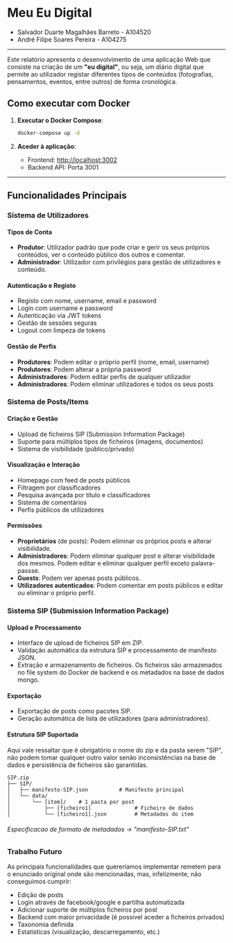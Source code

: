 # Meu Eu Digital
- Salvador Duarte Magalhães Barreto - A104520
- André Filípe Soares Pereira - A104275

---

Este relatório apresenta o desenvolvimento de uma aplicação Web que consiste na criação de um **"eu digital"**, ou seja, um diário digital que permite ao utilizador registar diferentes tipos de conteúdos (fotografias, pensamentos, eventos, entre outros) de forma cronológica.

## Como executar com Docker
1. **Executar o Docker Compose**:
   ```bash
   docker-compose up -d
   ```

2. **Aceder à aplicação**:
   - Frontend: [http://localhost:3002](http://localhost:3002)
   - Backend API: Porta 3001 


---
## Funcionalidades Principais

### Sistema de Utilizadores

#### **Tipos de Conta**
- **Produtor**: Utilizador padrão que pode criar e gerir os seus próprios conteúdos, ver o conteúdo público dos outros e comentar.
- **Administrador**: Utilizador com privilégios para gestão de utilizadores e conteúdo.
#### **Autenticação e Registo**
- Registo com nome, username, email e password
- Login com username e password
- Autenticação via JWT tokens
- Gestão de sessões seguras
- Logout com limpeza de tokens

#### **Gestão de Perfis**
- **Produtores**: Podem editar o próprio perfil (nome, email, username)
- **Produtores**: Podem alterar a própria password
- **Administradores**: Podem editar perfis de qualquer utilizador
- **Administradores**: Podem eliminar utilizadores e todos os seus posts

### Sistema de Posts/Items

#### **Criação e Gestão**
- Upload de ficheiros SIP (Submission Information Package)
- Suporte para múltiplos tipos de ficheiros (imagens, documentos)
- Sistema de visibilidade (público/privado)

#### **Visualização e Interação**
- Homepage com feed de posts públicos
- Filtragem por classificadores
- Pesquisa avançada por título e classificadores
- Sistema de comentários 
- Perfis públicos de utilizadores

#### **Permissões**
- **Proprietários** (de posts): Podem eliminar os próprios posts e alterar visibilidade.
- **Administradores**: Podem eliminar qualquer post e alterar visibilidade dos mesmos. Podem editar e eliminar qualquer perfil exceto palavra-passse.
- **Guests**: Podem ver apenas posts públicos.
- **Utilizadores autenticados**: Podem comentar em posts públicos e editar ou eliminar o próprio perfil.

### Sistema SIP (Submission Information Package)



#### **Upload e Processamento**
- Interface de upload de ficheiros SIP em ZIP.
- Validação automática da estrutura SIP e processamento de manifesto JSON.
- Extração e armazenamento de ficheiros. Os ficheiros são armazenados no file system do Docker de backend e os metadados na base de dados mongo.

#### **Exportação**
- Exportação de posts como pacotes SIP.
- Geração automática de lista de utilizadores (para administradores).

#### **Estrutura SIP Suportada**

Aqui vale ressaltar que é obrigatório o nome do zip e da pasta serem "SIP", não podem tomar qualquer outro valor senão inconsistências na base de dados e persistência de ficheiros são garantidas.

```
SIP.zip
├── SIP/
│   ├── manifesto-SIP.json          # Manifesto principal
│   └── data/
│       └── [item]/    # 1 pasta por post
│           ├── [ficheiro1]              # Ficheiro de dados
│           └── [ficheiro1].json         # Metadados do item
```

###### Especificacao de formato de metadados -> "manifesto-SIP.txt"

### **Trabalho Futuro**

As principais funcionalidades que quereríamos implementar remetem para o enunciado original onde são mencionadas, mas, infelizmente, não conseguimos cumprir:
- Edição de posts 
- Login através de facebook/google e partilha automatizada
- Adicionar suporte de múltiplos ficheiros por post 
- Backend com maior privacidade (é possível aceder a ficheiros privados)
- Taxonomia definida 
- Estatísticas (visualização, descarregamento, etc.)
